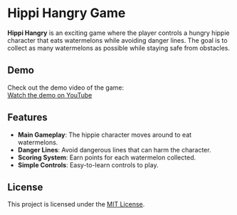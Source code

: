 # Hippi Hangry Game

**Hippi Hangry** is an exciting game where the player controls a hungry hippie character that eats watermelons while avoiding danger lines. The goal is to collect as many watermelons as possible while staying safe from obstacles.

## Demo

Check out the demo video of the game:  
[Watch the demo on YouTube](https://youtube.com/shorts/TC2j8moP46k?feature=share)

## Features

- **Main Gameplay**: The hippie character moves around to eat watermelons.
- **Danger Lines**: Avoid dangerous lines that can harm the character.
- **Scoring System**: Earn points for each watermelon collected.
- **Simple Controls**: Easy-to-learn controls to play.


## License
This project is licensed under the [MIT License](LICENSE).


